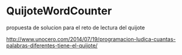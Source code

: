 QuijoteWordCounter
==================

propuesta de solucion para el reto de lectura del quijote

http://www.unocero.com/2014/07/19/programacion-ludica-cuantas-palabras-diferentes-tiene-el-quijote/
